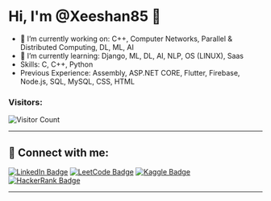 # Hi, I'm @Xeeshan85 👋

- 🔭 I’m currently working on: C++, Computer Networks, Parallel & Distributed Computing, DL, ML, AI
- 🌱 I’m currently learning: Django, ML, DL, AI, NLP, OS (LINUX), Saas
- Skills: C, C++, Python
- Previous Experience: Assembly, ASP.NET CORE, Flutter, Firebase, Node.js, SQL, MySQL, CSS, HTML

### Visitors:
![Visitor Count](https://profile-counter.glitch.me/Xeeshan85/count.svg)

---

## 🔗 Connect with me:

[![LinkedIn Badge](https://img.shields.io/badge/LinkedIn-0077B5?style=for-the-badge&logo=linkedin&logoColor=white)](https://www.linkedin.com/in/m-zeeshan-933785282/)
[![LeetCode Badge](https://img.shields.io/badge/LeetCode-FFA116?style=for-the-badge&logo=leetcode&logoColor=white)](https://leetcode.com/u/D-Luffy/)
[![Kaggle Badge](https://img.shields.io/badge/Kaggle-20BEFF?style=for-the-badge&logo=kaggle&logoColor=white)](https://www.kaggle.com/zeeshanx)
[![HackerRank Badge](https://img.shields.io/badge/HackerRank-2EC866?style=for-the-badge&logo=hackerrank&logoColor=white)](https://www.hackerrank.com/i220615)

---

<!---
Xeeshan85/Xeeshan85 is a ✨ special ✨ repository because its `README.md` (this file) appears on your GitHub profile.
You can click the Preview link to take a look at your changes.
--->
